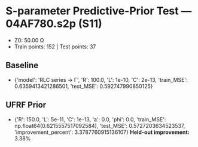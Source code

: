 # S-parameter Predictive-Prior Test — 04AF780.s2p (S11)
- Z0: 50.00 Ω
- Train points: 152  |  Test points: 37

## Baseline
- {'model': 'RLC series -> Γ', 'R': 100.0, 'L': 1e-10, 'C': 2e-13, 'train_MSE': 0.6359413421286501, 'test_MSE': 0.592747990850125}

## UFRF Prior
- {'R': 150.0, 'L': 5e-11, 'C': 1e-13, 'a': 0.0, 'phi': 0.0, 'train_MSE': np.float64(0.6215557517092584), 'test_MSE': 0.5727203634523537, 'improvement_percent': 3.3787760915136107}
**Held-out improvement:** 3.38%